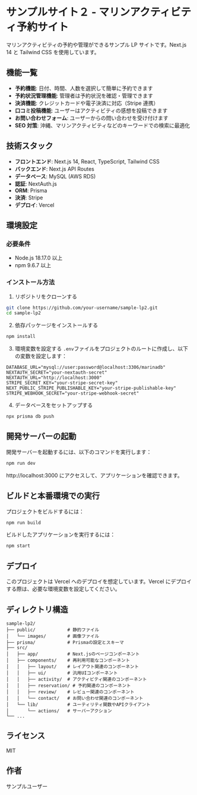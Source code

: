# サンプルサイト２ - マリンアクティビティ予約サイト

マリンアクティビティの予約や管理ができるサンプル LP サイトです。Next.js 14 と Tailwind CSS を使用しています。

## 機能一覧

- **予約機能**: 日付、時間、人数を選択して簡単に予約できます
- **予約状況管理機能**: 管理者は予約状況を確認・管理できます
- **決済機能**: クレジットカードや電子決済に対応（Stripe 連携）
- **口コミ投稿機能**: ユーザーはアクティビティの感想を投稿できます
- **お問い合わせフォーム**: ユーザーからの問い合わせを受け付けます
- **SEO 対策**: 沖縄、マリンアクティビティなどのキーワードでの検索に最適化

## 技術スタック

- **フロントエンド**: Next.js 14, React, TypeScript, Tailwind CSS
- **バックエンド**: Next.js API Routes
- **データベース**: MySQL (AWS RDS)
- **認証**: NextAuth.js
- **ORM**: Prisma
- **決済**: Stripe
- **デプロイ**: Vercel

## 環境設定

### 必要条件

- Node.js 18.17.0 以上
- npm 9.6.7 以上

### インストール方法

1. リポジトリをクローンする

```bash
git clone https://github.com/your-username/sample-lp2.git
cd sample-lp2
```

2. 依存パッケージをインストールする

```bash
npm install
```

3. 環境変数を設定する
   `.env`ファイルをプロジェクトのルートに作成し、以下の変数を設定します：

```
DATABASE_URL="mysql://user:password@localhost:3306/marinadb"
NEXTAUTH_SECRET="your-nextauth-secret"
NEXTAUTH_URL="http://localhost:3000"
STRIPE_SECRET_KEY="your-stripe-secret-key"
NEXT_PUBLIC_STRIPE_PUBLISHABLE_KEY="your-stripe-publishable-key"
STRIPE_WEBHOOK_SECRET="your-stripe-webhook-secret"
```

4. データベースをセットアップする

```bash
npx prisma db push
```

## 開発サーバーの起動

開発サーバーを起動するには、以下のコマンドを実行します：

```bash
npm run dev
```

http://localhost:3000 にアクセスして、アプリケーションを確認できます。

## ビルドと本番環境での実行

プロジェクトをビルドするには：

```bash
npm run build
```

ビルドしたアプリケーションを実行するには：

```bash
npm start
```

## デプロイ

このプロジェクトは Vercel へのデプロイを想定しています。Vercel にデプロイする際は、必要な環境変数を設定してください。

## ディレクトリ構造

```
sample-lp2/
├── public/            # 静的ファイル
│   └── images/        # 画像ファイル
├── prisma/            # Prismaの設定とスキーマ
├── src/
│   ├── app/           # Next.jsのページコンポーネント
│   ├── components/    # 再利用可能なコンポーネント
│   │   ├── layout/    # レイアウト関連のコンポーネント
│   │   ├── ui/        # 汎用UIコンポーネント
│   │   ├── activity/  # アクティビティ関連のコンポーネント
│   │   ├── reservation/ # 予約関連のコンポーネント
│   │   ├── review/    # レビュー関連のコンポーネント
│   │   └── contact/   # お問い合わせ関連のコンポーネント
│   └── lib/           # ユーティリティ関数やAPIクライアント
│       └── actions/   # サーバーアクション
└── ...
```

## ライセンス

MIT

## 作者

サンプルユーザー
